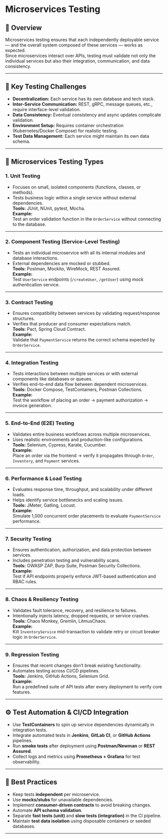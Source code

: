 # Microservices Testing

## 🧩 Overview
Microservices testing ensures that each independently deployable service — and the overall system composed of these services — works as expected.  
Since microservices interact over APIs, testing must validate not only the individual services but also their integration, communication, and data consistency.

---

## 🧱 Key Testing Challenges
- **Decentralization:** Each service has its own database and tech stack.  
- **Inter-Service Communication:** REST, gRPC, message queues, etc., require interface-level validation.  
- **Data Consistency:** Eventual consistency and async updates complicate validation.  
- **Environment Setup:** Requires container orchestration (Kubernetes/Docker Compose) for realistic testing.  
- **Test Data Management:** Each service might maintain its own data schema.

---

## 🧪 Microservices Testing Types

### 1. **Unit Testing**
- Focuses on small, isolated components (functions, classes, or methods).  
- Tests business logic within a single service without external dependencies.  
**Tools:** JUnit, NUnit, pytest, Mocha.  
**Example:**  
Test an order validation function in the `OrderService` without connecting to the database.

---

### 2. **Component Testing (Service-Level Testing)**
- Tests an individual microservice with all its internal modules and database interactions.  
- External dependencies are mocked or stubbed.  
**Tools:** Postman, Mockito, WireMock, REST Assured.  
**Example:**  
Test `UserService` endpoints (`/createUser`, `/getUser`) using mock authentication service.

---

### 3. **Contract Testing**
- Ensures compatibility between services by validating request/response structures.  
- Verifies that producer and consumer expectations match.  
**Tools:** Pact, Spring Cloud Contract.  
**Example:**  
Validate that `PaymentService` returns the correct schema expected by `OrderService`.

---

### 4. **Integration Testing**
- Tests interactions between multiple services or with external components like databases or queues.  
- Verifies end-to-end data flow between dependent microservices.  
**Tools:** Docker Compose, TestContainers, Postman Collections.  
**Example:**  
Test the workflow of placing an order → payment authorization → invoice generation.

---

### 5. **End-to-End (E2E) Testing**
- Validates entire business workflows across multiple microservices.  
- Uses realistic environments and production-like configurations.  
**Tools:** Selenium, Cypress, Karate, Cucumber.  
**Example:**  
Place an order via the frontend → verify it propagates through `Order`, `Inventory`, and `Payment` services.

---

### 6. **Performance & Load Testing**
- Evaluates response time, throughput, and scalability under different loads.  
- Helps identify service bottlenecks and scaling issues.  
**Tools:** JMeter, Gatling, Locust.  
**Example:**  
Simulate 1,000 concurrent order placements to evaluate `PaymentService` performance.

---

### 7. **Security Testing**
- Ensures authentication, authorization, and data protection between services.  
- Includes penetration testing and vulnerability scans.  
**Tools:** OWASP ZAP, Burp Suite, Postman Security Collections.  
**Example:**  
Test if API endpoints properly enforce JWT-based authentication and RBAC rules.

---

### 8. **Chaos & Resiliency Testing**
- Validates fault tolerance, recovery, and resilience to failures.  
- Intentionally injects latency, dropped requests, or service crashes.  
**Tools:** Chaos Monkey, Gremlin, LitmusChaos.  
**Example:**  
Kill `InventoryService` mid-transaction to validate retry or circuit breaker logic in `OrderService`.

---

### 9. **Regression Testing**
- Ensures that recent changes don’t break existing functionality.  
- Automates testing across CI/CD pipelines.  
**Tools:** Jenkins, GitHub Actions, Selenium Grid.  
**Example:**  
Run a predefined suite of API tests after every deployment to verify core features.

---

## ⚙️ Test Automation & CI/CD Integration
- Use **TestContainers** to spin up service dependencies dynamically in integration tests.  
- Integrate automated tests in **Jenkins**, **GitLab CI**, or **GitHub Actions** pipelines.  
- Run **smoke tests** after deployment using **Postman/Newman** or **REST Assured**.  
- Collect logs and metrics using **Prometheus + Grafana** for test observability.

---

## 🧠 Best Practices
- Keep tests **independent** per microservice.  
- Use **mocks/stubs** for unavailable dependencies.  
- Implement **consumer-driven contracts** to avoid breaking changes.  
- Automate **API schema validation**.  
- Separate **fast tests (unit)** and **slow tests (integration)** in the CI pipeline.  
- Maintain **test data isolation** using disposable containers or seeded databases.

---




